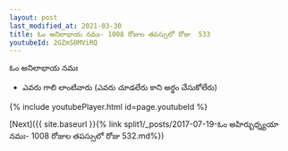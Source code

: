 ```yaml
---
layout: post
last_modified_at: 2021-03-30
title: ఓం అనిలాభాయ నమః- 1008 రోజుల తపస్సులో రోజు  533
youtubeId: 2GZmS0MViRQ
---
```

 
 
 ఓం అనిలాభాయ నమః  
 
 -  ఎవరు గాలి లాంటివారు (ఎవరు చూడలేరు కాని అర్థం చేసుకోలేరు) 
 
  
 
  
 
 
 
 
 
 


{% include youtubePlayer.html id=page.youtubeId %}
 
[Next]({{ site.baseurl }}{% link  split1/_posts/2017-07-19-ఓం అహిర్బుధ్న్యయా నమః- 1008 రోజుల తపస్సులో రోజు  532.md%})
 
